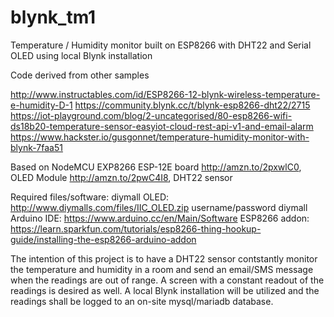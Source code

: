 # blynk_tm1
Temperature / Humidity monitor built on ESP8266 with DHT22 and Serial OLED using local Blynk installation

Code derived from other samples

http://www.instructables.com/id/ESP8266-12-blynk-wireless-temperature-e-humidity-D-1
https://community.blynk.cc/t/blynk-esp8266-dht22/2715
https://iot-playground.com/blog/2-uncategorised/80-esp8266-wifi-ds18b20-temperature-sensor-easyiot-cloud-rest-api-v1-and-email-alarm
https://www.hackster.io/gusgonnet/temperature-humidity-monitor-with-blynk-7faa51

Based on NodeMCU EXP8266 ESP-12E board http://amzn.to/2pxwlC0, OLED Module http://amzn.to/2pwC4I8, DHT22 sensor

Required files/software:
diymall OLED: http://www.diymalls.com/files/IIC_OLED.zip username/password diymall
Arduino IDE: https://www.arduino.cc/en/Main/Software
ESP8266 addon: https://learn.sparkfun.com/tutorials/esp8266-thing-hookup-guide/installing-the-esp8266-arduino-addon

The intention of this project is to have a DHT22 sensor contstantly monitor the temperature and humidity in a room and send an email/SMS
message when the readings are out of range. A screen with a constant readout of the readings is desired as well. A local Blynk 
installation will be utilized and the readings shall be logged to an on-site mysql/mariadb database.
